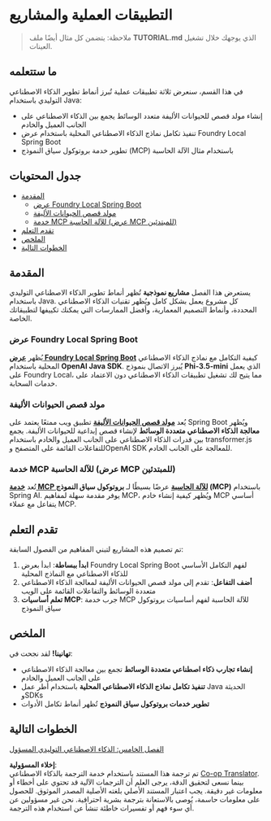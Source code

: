 <!--
CO_OP_TRANSLATOR_METADATA:
{
  "original_hash": "139c227ef39d24287257d1aff6fc6973",
  "translation_date": "2025-07-25T08:48:38+00:00",
  "source_file": "04-PracticalSamples/README.md",
  "language_code": "ar"
}
-->
# التطبيقات العملية والمشاريع

> ملاحظة: يتضمن كل مثال أيضًا ملف **TUTORIAL.md** الذي يوجهك خلال تشغيل العينات.

## ما ستتعلمه
في هذا القسم، سنعرض ثلاثة تطبيقات عملية تُبرز أنماط تطوير الذكاء الاصطناعي التوليدي باستخدام Java:
- إنشاء مولد قصص للحيوانات الأليفة متعدد الوسائط يجمع بين الذكاء الاصطناعي على الجانب العميل والخادم
- تنفيذ تكامل نماذج الذكاء الاصطناعي المحلية باستخدام عرض Foundry Local Spring Boot
- تطوير خدمة بروتوكول سياق النموذج (MCP) باستخدام مثال الآلة الحاسبة

## جدول المحتويات

- [المقدمة](../../../04-PracticalSamples)
  - [عرض Foundry Local Spring Boot](../../../04-PracticalSamples)
  - [مولد قصص الحيوانات الأليفة](../../../04-PracticalSamples)
  - [خدمة MCP للآلة الحاسبة (عرض MCP للمبتدئين)](../../../04-PracticalSamples)
- [تقدم التعلم](../../../04-PracticalSamples)
- [الملخص](../../../04-PracticalSamples)
- [الخطوات التالية](../../../04-PracticalSamples)

## المقدمة

يستعرض هذا الفصل **مشاريع نموذجية** تُظهر أنماط تطوير الذكاء الاصطناعي التوليدي باستخدام Java. كل مشروع يعمل بشكل كامل ويُظهر تقنيات الذكاء الاصطناعي المحددة، وأنماط التصميم المعمارية، وأفضل الممارسات التي يمكنك تكييفها لتطبيقاتك الخاصة.

### عرض Foundry Local Spring Boot

يُظهر **[عرض Foundry Local Spring Boot](foundrylocal/README.md)** كيفية التكامل مع نماذج الذكاء الاصطناعي المحلية باستخدام **OpenAI Java SDK**. يُبرز الاتصال بنموذج **Phi-3.5-mini** الذي يعمل على Foundry Local، مما يتيح لك تشغيل تطبيقات الذكاء الاصطناعي دون الاعتماد على خدمات السحابة.

### مولد قصص الحيوانات الأليفة

يُعد **[مولد قصص الحيوانات الأليفة](petstory/README.md)** تطبيق ويب ممتعًا يعتمد على Spring Boot ويُظهر **معالجة الذكاء الاصطناعي متعددة الوسائط** لإنشاء قصص إبداعية للحيوانات الأليفة. يجمع بين قدرات الذكاء الاصطناعي على الجانب العميل والخادم باستخدام transformer.js للتفاعلات القائمة على المتصفح وOpenAI SDK للمعالجة على الجانب الخادم.

### خدمة MCP للآلة الحاسبة (عرض MCP للمبتدئين)

تُعد **[خدمة MCP للآلة الحاسبة](mcp/calculator/README.md)** عرضًا بسيطًا لـ **بروتوكول سياق النموذج (MCP)** باستخدام Spring AI. يوفر مقدمة سهلة لمفاهيم MCP، ويُظهر كيفية إنشاء خادم MCP أساسي يتفاعل مع عملاء MCP.

## تقدم التعلم

تم تصميم هذه المشاريع لتبني المفاهيم من الفصول السابقة:

1. **ابدأ ببساطة**: ابدأ بعرض Foundry Local Spring Boot لفهم التكامل الأساسي للذكاء الاصطناعي مع النماذج المحلية
2. **أضف التفاعل**: تقدم إلى مولد قصص الحيوانات الأليفة لمعالجة الذكاء الاصطناعي متعددة الوسائط والتفاعلات القائمة على الويب
3. **تعلم أساسيات MCP**: جرب خدمة MCP للآلة الحاسبة لفهم أساسيات بروتوكول سياق النموذج

## الملخص

**تهانينا!** لقد نجحت في:

- **إنشاء تجارب ذكاء اصطناعي متعددة الوسائط** تجمع بين معالجة الذكاء الاصطناعي على الجانب العميل والخادم
- **تنفيذ تكامل نماذج الذكاء الاصطناعي المحلية** باستخدام أطر عمل Java الحديثة وSDKs
- **تطوير خدمات بروتوكول سياق النموذج** تُظهر أنماط تكامل الأدوات

## الخطوات التالية

[الفصل الخامس: الذكاء الاصطناعي التوليدي المسؤول](../05-ResponsibleGenAI/README.md)

**إخلاء المسؤولية**:  
تم ترجمة هذا المستند باستخدام خدمة الترجمة بالذكاء الاصطناعي [Co-op Translator](https://github.com/Azure/co-op-translator). بينما نسعى لتحقيق الدقة، يرجى العلم أن الترجمات الآلية قد تحتوي على أخطاء أو معلومات غير دقيقة. يجب اعتبار المستند الأصلي بلغته الأصلية المصدر الموثوق. للحصول على معلومات حاسمة، يُوصى بالاستعانة بترجمة بشرية احترافية. نحن غير مسؤولين عن أي سوء فهم أو تفسيرات خاطئة تنشأ عن استخدام هذه الترجمة.